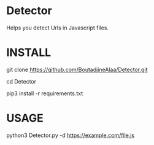 # Detector
Helps you detect Urls in Javascript files.

# INSTALL 

git clone https://github.com/BoutadjineAlaa/Detector.git

cd Detector

pip3 install -r requirements.txt

# USAGE

python3 Detector.py -d https://example.com/file.js
